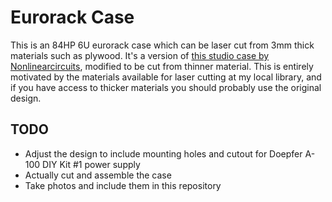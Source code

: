 # Eurorack Case

This is an 84HP 6U eurorack case which can be laser cut from 3mm thick materials such as plywood. It's a version of [this studio case by Nonlinearcircuits](https://www.thingiverse.com/thing:1206118), modified to be cut from thinner material. This is entirely motivated by the materials available for laser cutting at my local library, and if you have access to thicker materials you should probably use the original design.

## TODO

- Adjust the design to include mounting holes and cutout for Doepfer A-100 DIY Kit #1 power supply
- Actually cut and assemble the case
- Take photos and include them in this repository
